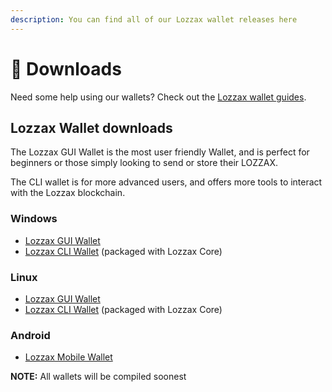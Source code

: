 ```yaml
---
description: You can find all of our Lozzax wallet releases here
---
```


# 📁 Downloads

Need some help using our wallets? Check out the [Lozzax wallet guides](https://docs.lozzax.xyz/using-the-lozzax-blockchain/lozzax-wallet-guides).

## Lozzax Wallet downloads

The Lozzax GUI Wallet is the most user friendly Wallet, and is perfect for beginners or those simply looking to send or store their LOZZAX.

The CLI wallet is for more advanced users, and offers more tools to interact with the Lozzax blockchain.

### Windows

* [Lozzax GUI Wallet](https://github.com/lozzax-project/lozzax/releases/)
* [Lozzax CLI Wallet](https://github.com/lozzax-project/lozzax/releases) \(packaged with Lozzax Core\)

### Linux

* [Lozzax GUI Wallet](https://github.com/lozzax-project/lozzax) 
* [Lozzax CLI Wallet](https://github.com/lozzax-project/lozzax/releases) \(packaged with Lozzax Core\)



### Android

* [Lozzax Mobile Wallet](https://github.com/lozzax-project/lozzax/releases)


**NOTE:** All wallets will be compiled soonest
